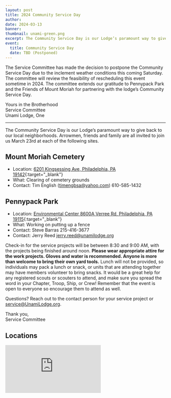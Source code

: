 ```yaml
---
layout: post
title: 2024 Community Service Day
author:
date: 2024-03-13
banner:
thumbnail: unami-green.png
excerpt: The Community Service Day is our Lodge’s paramount way to give back to our local neighborhoods...
event:
  title: Community Service Day
  date: TBD (Postponed)
---
```


The Service Committee has made the decision to postpone the Community Service Day due to the inclement weather conditions this coming Saturday. The committee will review the feasibility of rescheduling this event sometime in 2024.  The committee extends our gratitude to Pennypack Park and the Friends of Mount Moriah for partnering with the lodge’s Community Service Day.

Yours in the Brotherhood  
Service Committee  
Unami Lodge, One

<hr>

The Community Service Day is our Lodge’s paramount way to give back to our local neighborhoods. Arrowmen, friends and family are all invited to join us March 23rd at each of the following sites.

## Mount Moriah Cemetery
- Location: [6201 Kingsessing Ave, Philadelphia, PA 19142](https://maps.app.goo.gl/zjERVwojTT1G59Qq6){:target="_blank"}
- What: Clearing of cemetery grounds
- Contact: Tim English (timengbsa@yahoo.com) 610-585-1432

## Pennypack Park
- Location: [Environmental Center 8600A Verree Rd, Philadelphia, PA 19115](https://maps.app.goo.gl/6c9SsSssQTLkK9aR8){:target="_blank"}
- What: Working on putting up a fence
- Contact: Steve Barras 215-416-3677
- Contact: Jerry Reed jerry.reed@unamilodge.org

Check-in for the service projects will be between 8:30 and 9:00 AM, with the projects being finished around noon. **Please wear appropriate attire for the work projects. Gloves and water is recommended. Anyone is more than welcome to bring their own yard tools.** Lunch will not be provided, so individuals may pack a lunch or snack, or units that are attending together may have members volunteer to bring snacks. It would be a great help for any registered scouts or scouters to attend, and make sure you spread the word in your Chapter, Troop, Ship, or Crew! Remember that the event is open to everyone so encourage them to attend as well.

Questions? Reach out to the contact person for your service project or service@UnamiLodge.org.

Thank you,  
Service Committee

## Locations

<div class="embed-responsive embed-responsive-4by3 mb-3">
  <iframe class="embed-responsive-item" src="https://www.google.com/maps/d/embed?mid=1aFw1-GGa8FFSwb8nodlqNr-cGaY05tA&ehbc=2E312F" frameborder="0" style="border:0;" allowfullscreen></iframe>
</div>
